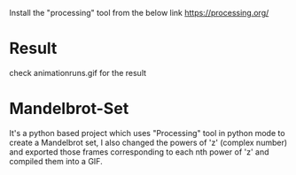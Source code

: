 Install the "processing" tool from the below link
https://processing.org/
# Result
check animationruns.gif for the result
# Mandelbrot-Set
It's a python based project which uses "Processing" tool in python mode to create a Mandelbrot set,
I also changed the powers of 'z' (complex number) and exported those frames corresponding to each nth power of 'z' and compiled them into a GIF.
